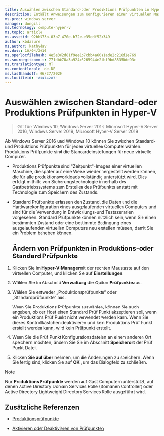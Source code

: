 ```yaml
---
title: Auswählen zwischen Standard-oder Produktions Prüfpunkten in Hyper-V
description: Enthält Anweisungen zum Konfigurieren einer virtuellen Maschine für die Verwendung von Standard-oder Produktions Prüfpunkten.
ms.prod: windows-server
manager: dongill
ms.technology: compute-hyper-v
ms.topic: article
ms.assetid: 92bb573b-03b7-470e-b72e-e35edf52b349
author: kbdazure
ms.author: kathydav
ms.date: 10/04/2016
ms.openlocfilehash: 4e5e3d2d81f9ee1b7cbb4a60a1ade2c218d1e769
ms.sourcegitcommit: 771db070a3a924c8265944e21bf9bd85350dd93c
ms.translationtype: MT
ms.contentlocale: de-DE
ms.lasthandoff: 06/27/2020
ms.locfileid: "85474287"
---
```

# <a name="choose-between-standard-or-production-checkpoints-in-hyper-v"></a>Auswählen zwischen Standard-oder Produktions Prüfpunkten in Hyper-V

>Gilt für: Windows 10, Windows Server 2016, Microsoft Hyper-V Server 2016, Windows Server 2019, Microsoft Hyper-V Server 2019


Ab Windows Server 2016 und Windows 10 können Sie zwischen Standard-und Produktions Prüfpunkten für jeden virtuellen Computer wählen. Produktions Prüfpunkte sind die Standardeinstellungen für neue virtuelle Computer.

- Produktions Prüfpunkte sind "Zeitpunkt"-Images einer virtuellen Maschine, die später auf eine Weise wieder hergestellt werden können, die für alle produktionsworkloads vollständig unterstützt wird. Dies erfolgt mithilfe von Sicherungstechnologie innerhalb des Gastbetriebssystems zum Erstellen des Prüfpunkts anstatt mit Technologie zum Speichern des Zustands.

- Standard Prüfpunkte erfassen den Zustand, die Daten und die Hardwarekonfiguration eines ausgelaufenden virtuellen Computers und sind für die Verwendung in Entwicklungs-und Testszenarien vorgesehen. Standard Prüfpunkte können nützlich sein, wenn Sie einen bestimmten Zustand oder eine bestimmte Bedingung eines ausgelaufenden virtuellen Computers neu erstellen müssen, damit Sie ein Problem beheben können.

  ## <a name="change-checkpoints-to-production-or-standard-checkpoints"></a>Ändern von Prüfpunkten in Produktions-oder Standard Prüfpunkte

1.  Klicken Sie im **Hyper-V-Manager**mit der rechten Maustaste auf den virtuellen Computer, und klicken Sie auf **Einstellungen**.

2.  Wählen Sie im Abschnitt **Verwaltung** die Option **Prüfpunkte**aus.

3.  Wählen Sie entweder „Produktionsprüfpunkte“ oder „Standardprüfpunkte“ aus.

    Wenn Sie Produktions Prüfpunkte auswählen, können Sie auch angeben, ob der Host einen Standard Prüf Punkt akzeptieren soll, wenn ein Produktions Prüf Punkt nicht verwendet werden kann. Wenn Sie dieses Kontrollkästchen deaktivieren und kein Produktions Prüf Punkt erstellt werden kann, wird kein Prüfpunkt erstellt.

4.  Wenn Sie die Prüf Punkt Konfigurationsdateien an einem anderen Ort speichern möchten, ändern Sie Sie im Abschnitt **Speicherort** der Prüf Punkt Datei.

5.  Klicken **Sie auf über** nehmen, um die Änderungen zu speichern. Wenn Sie fertig sind, klicken Sie auf **OK** , um das Dialogfeld zu schließen.

> [!NOTE]
> Nur **Produktions Prüfpunkte** werden auf Gast Computern unterstützt, auf denen Active Directory Domain Services Rolle (Domänen Controller) oder Active Directory Lightweight Directory Services Rolle ausgeführt wird.

## <a name="additional-references"></a>Zusätzliche Referenzen

-   [Produktionsprüfpunkte](../What-s-new-in-Hyper-V-on-Windows.md#production-checkpoints-new)

-   [Aktivieren oder Deaktivieren von Prüfpunkten](Enable-or-disable-checkpoints-in-Hyper-V.md)



